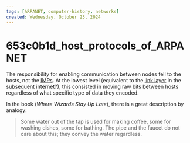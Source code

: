 ```yaml
---
tags: [ARPANET, computer-history, networks]
created: Wednesday, October 23, 2024
---
```


# 653c0b1d_host_protocols_of_ARPANET

The responsibility for enabling communication between nodes fell to the hosts,
not the [IMPs](e470bf3d_IMPs_in_the_ARPANET.md). At the lowest level (equivalent
to the [link layer](Link_Layer_of_Internet_Protocol.md) in the subsequent
internet?), this consisted in moving raw bits between hosts regardless of what
specific type of data they encoded.

In the book (_Where Wizards Stay Up Late_), there is a great description by
analogy:

> Some water out of the tap is used for making coffee, some for washing dishes,
> some for bathing. The pipe and the faucet do not care about this; they convey
> the water regardless.
